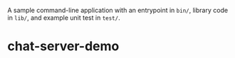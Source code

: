 A sample command-line application with an entrypoint in `bin/`, library code
in `lib/`, and example unit test in `test/`.
# chat-server-demo
